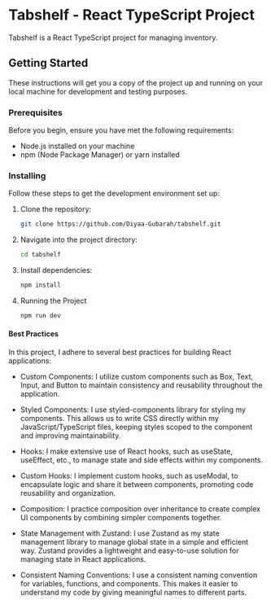 # Tabshelf - React TypeScript Project

Tabshelf is a React TypeScript project for managing inventory.

## Getting Started

These instructions will get you a copy of the project up and running on your local machine for development and testing purposes.

### Prerequisites

Before you begin, ensure you have met the following requirements:

- Node.js installed on your machine
- npm (Node Package Manager) or yarn installed

### Installing

Follow these steps to get the development environment set up:

1. Clone the repository:

   ```bash
   git clone https://github.com/Diyaa-Gubarah/tabshelf.git

2. Navigate into the project directory:
  
   ```bash
   cd tabshelf

3. Install dependencies:

   ```bash
   npm install

4. Running the Project

   ```bash
   npm run dev

#### Best Practices

In this project, I adhere to several best practices for building React applications:

- Custom Components: I utilize custom components such as Box, Text, Input, and Button to maintain consistency and reusability throughout the application.

- Styled Components: I use styled-components library for styling my components. This allows us to write CSS directly within my JavaScript/TypeScript files, keeping styles scoped to the component and improving maintainability.

- Hooks: I make extensive use of React hooks, such as useState, useEffect, etc., to manage state and side effects within my components.

- Custom Hooks: I implement custom hooks, such as useModal, to encapsulate logic and share it between components, promoting code reusability and organization.

- Composition: I practice composition over inheritance to create complex UI components by combining simpler components together.

- State Management with Zustand: I use Zustand as my state management library to manage global state in a simple and efficient way. Zustand provides a lightweight and easy-to-use solution for managing state in React applications.

- Consistent Naming Conventions: I use a consistent naming convention for variables, functions, and components. This makes it easier to understand my code by giving meaningful names to different parts.
